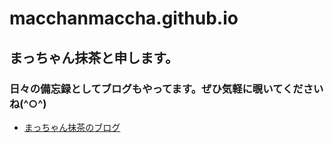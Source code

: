 # macchanmaccha.github.io
## まっちゃん抹茶と申します。
### 日々の備忘録としてブログもやってます。ぜひ気軽に覗いてくださいね(^○^)
* [まっちゃん抹茶のブログ](https://matchanmatcha.com/)
